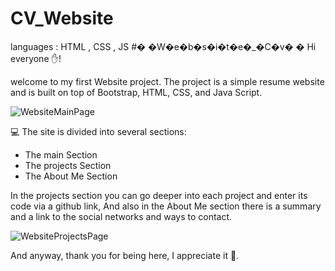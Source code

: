 # CV_Website
languages : HTML , CSS , JS
#� �W�e�b�s�i�t�e�_�C�v�
�
Hi everyone ✋!

welcome to my first Website project.
The project is a simple resume website and is built on top of Bootstrap, HTML, CSS, and Java Script.

![WebsiteMainPage](https://user-images.githubusercontent.com/108794115/189704717-6d4ed175-bc09-43ab-a43e-0b099b4b0c3c.jpeg)


💻 The site is divided into several sections:
* The main Section
* The projects Section
* The About Me Section

In the projects section you can go deeper into each project and enter its code via a github link,
And also in the About Me section there is a summary and a link to the social networks and ways to contact.

![WebsiteProjectsPage](https://user-images.githubusercontent.com/108794115/189704779-692c2b87-4b6d-4139-bc35-4a42c095a482.jpeg)

And anyway, thank you for being here, I appreciate it 🙏.
